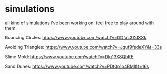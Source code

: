 # simulations
all kind of simulations i've been working on.
feel free to play around with them.

Bouncing Circles:
https://www.youtube.com/watch?v=DDfaL2ZdXXk

Avoiding Triangles:
https://www.youtube.com/watch?v=Jquf9fedeXY&t=33s

Slime Mold:
https://www.youtube.com/watch?v=Dlq13X8QbKE

Sand Dunes:
https://www.youtube.com/watch?v=PDt0p1o4BMI&t=16s


